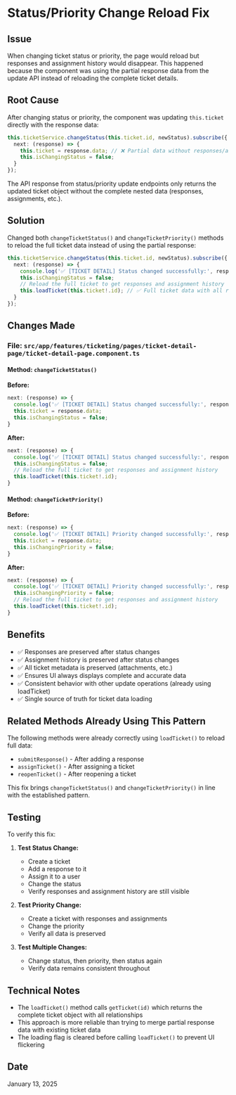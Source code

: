 # Status/Priority Change Reload Fix

## Issue
When changing ticket status or priority, the page would reload but responses and assignment history would disappear. This happened because the component was using the partial response data from the update API instead of reloading the complete ticket details.

## Root Cause
After changing status or priority, the component was updating `this.ticket` directly with the response data:

```typescript
this.ticketService.changeStatus(this.ticket.id, newStatus).subscribe({
  next: (response) => {
    this.ticket = response.data; // ❌ Partial data without responses/assignments
    this.isChangingStatus = false;
  }
});
```

The API response from status/priority update endpoints only returns the updated ticket object without the complete nested data (responses, assignments, etc.).

## Solution
Changed both `changeTicketStatus()` and `changeTicketPriority()` methods to reload the full ticket data instead of using the partial response:

```typescript
this.ticketService.changeStatus(this.ticket.id, newStatus).subscribe({
  next: (response) => {
    console.log('✅ [TICKET DETAIL] Status changed successfully:', response);
    this.isChangingStatus = false;
    // Reload the full ticket to get responses and assignment history
    this.loadTicket(this.ticket!.id); // ✅ Full ticket data with all relations
  }
});
```

## Changes Made

### File: `src/app/features/ticketing/pages/ticket-detail-page/ticket-detail-page.component.ts`

#### Method: `changeTicketStatus()`
**Before:**
```typescript
next: (response) => {
  console.log('✅ [TICKET DETAIL] Status changed successfully:', response);
  this.ticket = response.data;
  this.isChangingStatus = false;
}
```

**After:**
```typescript
next: (response) => {
  console.log('✅ [TICKET DETAIL] Status changed successfully:', response);
  this.isChangingStatus = false;
  // Reload the full ticket to get responses and assignment history
  this.loadTicket(this.ticket!.id);
}
```

#### Method: `changeTicketPriority()`
**Before:**
```typescript
next: (response) => {
  console.log('✅ [TICKET DETAIL] Priority changed successfully:', response);
  this.ticket = response.data;
  this.isChangingPriority = false;
}
```

**After:**
```typescript
next: (response) => {
  console.log('✅ [TICKET DETAIL] Priority changed successfully:', response);
  this.isChangingPriority = false;
  // Reload the full ticket to get responses and assignment history
  this.loadTicket(this.ticket!.id);
}
```

## Benefits
- ✅ Responses are preserved after status changes
- ✅ Assignment history is preserved after status changes
- ✅ All ticket metadata is preserved (attachments, etc.)
- ✅ Ensures UI always displays complete and accurate data
- ✅ Consistent behavior with other update operations (already using loadTicket)
- ✅ Single source of truth for ticket data loading

## Related Methods Already Using This Pattern
The following methods were already correctly using `loadTicket()` to reload full data:
- `submitResponse()` - After adding a response
- `assignTicket()` - After assigning a ticket
- `reopenTicket()` - After reopening a ticket

This fix brings `changeTicketStatus()` and `changeTicketPriority()` in line with the established pattern.

## Testing
To verify this fix:

1. **Test Status Change:**
   - Create a ticket
   - Add a response to it
   - Assign it to a user
   - Change the status
   - Verify responses and assignment history are still visible

2. **Test Priority Change:**
   - Create a ticket with responses and assignments
   - Change the priority
   - Verify all data is preserved

3. **Test Multiple Changes:**
   - Change status, then priority, then status again
   - Verify data remains consistent throughout

## Technical Notes
- The `loadTicket()` method calls `getTicket(id)` which returns the complete ticket object with all relationships
- This approach is more reliable than trying to merge partial response data with existing ticket data
- The loading flag is cleared before calling `loadTicket()` to prevent UI flickering

## Date
January 13, 2025
